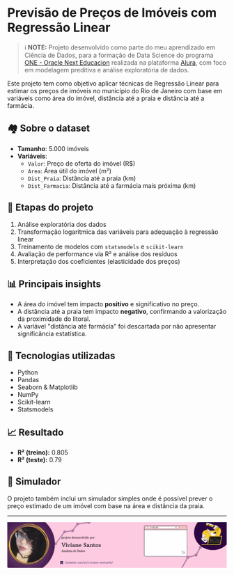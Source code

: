 # Previsão de Preços de Imóveis com Regressão Linear

> ℹ️ **NOTE:** Projeto desenvolvido como parte do meu aprendizado em Ciência de Dados, para a formação de Data Science do programa [ONE - Oracle Next Educacion](https://www.oracle.com/br/education/oracle-next-education/) realizada na plataforma [Alura](https://www.alura.com.br/), com foco em modelagem preditiva e análise exploratória de dados.

Este projeto tem como objetivo aplicar técnicas de Regressão Linear para estimar os preços de imóveis no município do Rio de Janeiro com base em variáveis como área do imóvel, distância até a praia e distância até a farmácia.

## 🏘️ Sobre o dataset
- **Tamanho**: 5.000 imóveis
- **Variáveis**:
  - `Valor`: Preço de oferta do imóvel (R$)
  - `Area`: Área útil do imóvel (m²)
  - `Dist_Praia`: Distância até a praia (km)
  - `Dist_Farmacia`: Distância até a farmácia mais próxima (km)

## 🧪 Etapas do projeto
1. Análise exploratória dos dados
2. Transformação logarítmica das variáveis para adequação à regressão linear
3. Treinamento de modelos com `statsmodels` e `scikit-learn`
4. Avaliação de performance via R² e análise dos resíduos
5. Interpretação dos coeficientes (elasticidade dos preços)

## 📊 Principais insights
- A área do imóvel tem impacto **positivo** e significativo no preço.
- A distância até a praia tem impacto **negativo**, confirmando a valorização da proximidade do litoral.
- A variável "distância até farmácia" foi descartada por não apresentar significância estatística.

## 🔧 Tecnologias utilizadas
- Python
- Pandas
- Seaborn & Matplotlib
- NumPy
- Scikit-learn
- Statsmodels

## 📈 Resultado
- **R² (treino):** 0.805
- **R² (teste):** 0.79

## 🚀 Simulador
O projeto também inclui um simulador simples onde é possível prever o preço estimado de um imóvel com base na área e distância da praia.

---


<p align="center">
<img 
    src="src/projetos_banner.gif"
    >
